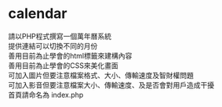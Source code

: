 # calendar
請以PHP程式撰寫一個萬年曆系統
<br>提供連結可以切換不同的月份
<br>善用目前為止學會的html標籤來建構內容
<br>善用目前為止學會的CSS來美化畫面
<br>可加入圖片但要注意檔案格式、大小、傳輸速度及智財權問題
<br>可加入影音但要注意檔案大小、傳輸速度、及是否會對用戶造成干擾
<br>首頁請命名為 index.php
